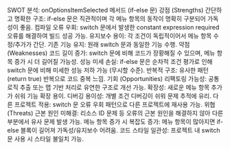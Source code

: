 SWOT 분석: onOptionsItemSelected 메서드 (if-else 문)
강점 (Strengths)
간단하고 명확한 구조: if-else 문은 직관적이며 각 메뉴 항목의 동작이 명확히 구분되어 가독성이 좋음.
컴파일 오류 우회: switch 문에서 발생한 constant expression required 오류를 해결하여 빌드 성공 가능.
유지보수 용이: 각 조건이 독립적이어서 메뉴 항목 수정/추가가 간단.
기존 기능 유지: 원래 switch 문과 동일한 기능 수행.
약점 (Weaknesses)
코드 길이 증가: switch 문에 비해 코드가 장황해질 수 있으며, 메뉴 항목 증가 시 더 길어질 가능성.
성능 미세 손실: if-else 문은 순차적 조건 평가로 인해 switch 문에 비해 미세한 성능 저하 가능 (무시할 수준).
반복적 구조: 유사한 패턴(return true) 반복으로 코드 중복 느낌.
기회 (Opportunities)
리팩토링 가능성: 공통 로직 추출 또는 맵 기반 처리로 유연한 구조로 개선 가능.
확장성: 새로운 메뉴 항목 추가가 쉬워 기능 확장 용이.
디버깅 용이성: 개별 조건 디버깅이 쉬워 문제 추적에 유리.
다른 프로젝트 적용: switch 문 오류 우회 패턴으로 다른 프로젝트에 재사용 가능.
위협 (Threats)
근본 원인 미해결: 리소스 ID 문제 등 오류의 근본 원인을 해결하지 않아 다른 부분에서 유사 문제 발생 가능.
메뉴 항목 증가 시 복잡도 증가: 메뉴 항목이 많아지면 if-else 블록이 길어져 가독성/유지보수 어려움.
코드 스타일 일관성: 프로젝트 내 switch 문 사용 시 스타일 불일치 가능.
